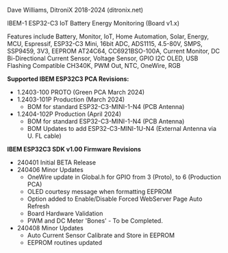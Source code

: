 Dave Williams, DitroniX 2018-2024 (ditronix.net)

IBEM-1 ESP32-C3 IoT Battery Energy Monitoring (Board v1.x)

Features include Battery, Monitor, IoT, Home Automation, Solar, Energy, MCU, Espressif, ESP32-C3 Mini, 16bit ADC, ADS1115, 4.5-80V, SMPS, SSP9459, 3V3, EEPROM AT24C64, CC6921BSO-100A, Current Monitor, DC Bi-Directional Current Sensor, Voltage Sensor, GPIO I2C OLED, USB Flashing Compatible CH340K, PWM Out, NTC, OneWire, RGB

**Supported IBEM ESP32C3 PCA Revisions:**
- 1.2403-100 PROTO (Green PCA March 2024)
 - 1.2403-101P Production (March 2024)
	 - BOM for standard ESP32-C3-MINI-1-N4  (PCB Antenna)
 - 1.2404-102P Production  (April 2024)
	 - BOM for standard ESP32-C3-MINI-1-N4  (PCB Antenna)
	 - BOM Updates to add ESP32-C3-MINI-1U-N4 (External Antenna via U. FL cable)
   
**IBEM ESP32C3 SDK v1.00 Firmware Revisions**
 - 240401 Initial BETA Release
 - 240406 Minor Updates
 	 - OneWire update in Global.h for GPIO from 3 (Proto), to 6 (Production PCA)
	 - OLED courtesy message when formatting EEPROM
	 - Option added to Enable/Disable Forced WebServer Page Auto Refresh
	 - Board Hardware Validation
	 - PWM and DC Meter 'Bones' - To be Completed.
 - 240408 Minor Updates
 	 - Auto Current Sensor Calibrate and Store in EEPROM
 	 - EEPROM routines updated
